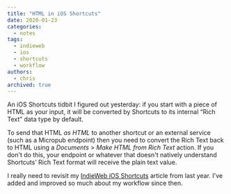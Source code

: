 ```yaml
---
title: "HTML in iOS Shortcuts"
date: 2020-01-23
categories:
  - notes
tags:
  - indieweb
  - ios
  - shortcuts
  - workflow
authors:
  - chris
archived: true
---
```


An iOS Shortcuts tidbit I figured out yesterday: if you start with a piece of HTML as your input, it will be converted by Shortcuts to its internal “Rich Text” data type by default.

To send that HTML _as HTML_ to another shortcut or an external service (such as a Micropub endpoint) then you need to convert the Rich Text back to HTML using a _Documents_ > _Make HTML from Rich Text_ action. If you don't do this, your endpoint or whatever that doesn't natively understand Shortcuts’ Rich Text format will receive the plain text value.

I really need to revisit my [IndieWeb iOS Shortcuts](https://mrkapowski.com/projects/indieweb-ios-shortcuts) article from last year. I've added and improved so much about my workflow since then.
